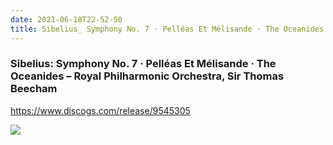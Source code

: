 ```yaml
---
date: 2021-06-18T22-52-50
title: Sibelius_ Symphony No. 7 · Pelléas Et Mélisande · The Oceanides – Royal Philharmonic Orchestra, Sir Thomas Beecham
---
```

### Sibelius: Symphony No. 7 · Pelléas Et Mélisande · The Oceanides – Royal Philharmonic Orchestra, Sir Thomas Beecham
https://www.discogs.com/release/9545305

![](dayone-moment://EC1B5B2DBD3C4E478FEF76472D479525)
